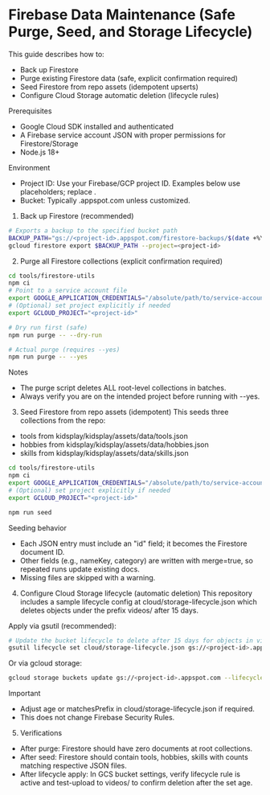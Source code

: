 # Firebase Data Maintenance (Safe Purge, Seed, and Storage Lifecycle)

This guide describes how to:
- Back up Firestore
- Purge existing Firestore data (safe, explicit confirmation required)
- Seed Firestore from repo assets (idempotent upserts)
- Configure Cloud Storage automatic deletion (lifecycle rules)

Prerequisites
- Google Cloud SDK installed and authenticated
- A Firebase service account JSON with proper permissions for Firestore/Storage
- Node.js 18+

Environment
- Project ID: Use your Firebase/GCP project ID. Examples below use placeholders; replace <project-id>.
- Bucket: Typically <project-id>.appspot.com unless customized.

1) Back up Firestore (recommended)
```bash
# Exports a backup to the specified bucket path
BACKUP_PATH="gs://<project-id>.appspot.com/firestore-backups/$(date +%Y%m%d-%H%M%S)"
gcloud firestore export $BACKUP_PATH --project=<project-id>
```

2) Purge all Firestore collections (explicit confirmation required)
```bash
cd tools/firestore-utils
npm ci
# Point to a service account file
export GOOGLE_APPLICATION_CREDENTIALS="/absolute/path/to/service-account.json"
# (Optional) set project explicitly if needed
export GCLOUD_PROJECT="<project-id>"

# Dry run first (safe)
npm run purge -- --dry-run

# Actual purge (requires --yes)
npm run purge -- --yes
```
Notes
- The purge script deletes ALL root-level collections in batches.
- Always verify you are on the intended project before running with --yes.

3) Seed Firestore from repo assets (idempotent)
This seeds three collections from the repo:
- tools from kidsplay/kidsplay/assets/data/tools.json
- hobbies from kidsplay/kidsplay/assets/data/hobbies.json
- skills from kidsplay/kidsplay/assets/data/skills.json

```bash
cd tools/firestore-utils
npm ci
export GOOGLE_APPLICATION_CREDENTIALS="/absolute/path/to/service-account.json"
# (Optional) set project explicitly if needed
export GCLOUD_PROJECT="<project-id>"

npm run seed
```

Seeding behavior
- Each JSON entry must include an "id" field; it becomes the Firestore document ID.
- Other fields (e.g., nameKey, category) are written with merge=true, so repeated runs update existing docs.
- Missing files are skipped with a warning.

4) Configure Cloud Storage lifecycle (automatic deletion)
This repository includes a sample lifecycle config at cloud/storage-lifecycle.json which deletes objects under the prefix videos/ after 15 days.

Apply via gsutil (recommended):
```bash
# Update the bucket lifecycle to delete after 15 days for objects in videos/
gsutil lifecycle set cloud/storage-lifecycle.json gs://<project-id>.appspot.com
```

Or via gcloud storage:
```bash
gcloud storage buckets update gs://<project-id>.appspot.com --lifecycle-file=cloud/storage-lifecycle.json
```

Important
- Adjust age or matchesPrefix in cloud/storage-lifecycle.json if required.
- This does not change Firebase Security Rules.

5) Verifications
- After purge: Firestore should have zero documents at root collections.
- After seed: Firestore should contain tools, hobbies, skills with counts matching respective JSON files.
- After lifecycle apply: In GCS bucket settings, verify lifecycle rule is active and test-upload to videos/ to confirm deletion after the set age.
